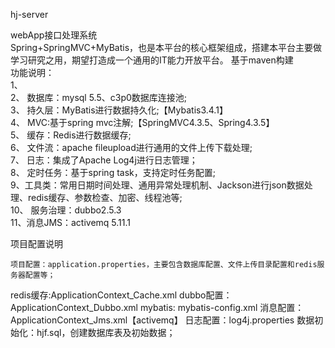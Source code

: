 hj-server

webApp接口处理系统<br>
Spring+SpringMVC+MyBatis，也是本平台的核心框架组成，搭建本平台主要做学习研究之用，期望打造成一个通用的IT能力开放平台。
基于maven构建<br>
功能说明：<br>
1、 <br>
2、  数据库：mysql 5.5、c3p0数据库连接池; <br>
3、 持久层：MyBatis进行数据持久化;【Mybatis3.4.1】<br>
4、 MVC:基于spring mvc注解;【SpringMVC4.3.5、Spring4.3.5】<br>
5、  缓存：Redis进行数据缓存;<br>
6、  文件流：apache fileupload进行通用的文件上传下载处理;<br>
7、 日志：集成了Apache Log4j进行日志管理；<br>
8、 定时任务：基于spring task，支持定时任务配置;<br>
9、工具类：常用日期时间处理、通用异常处理机制、Jackson进行json数据处理、redis缓存、参数检查、加密、线程池等;<br>
10、 服务治理：dubbo2.5.3<br>
11、消息JMS：activemq 5.11.1

项目配置说明

    项目配置：application.properties，主要包含数据库配置、文件上传目录配置和redis服务器配置等；
 redis缓存:ApplicationContext_Cache.xml
 dubbo配置：ApplicationContext_Dubbo.xml
 mybatis: mybatis-config.xml
   消息配置：ApplicationContext_Jms.xml【activemq】
    日志配置：log4j.properties
    数据初始化：hjf.sql，创建数据库表及初始数据；

